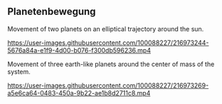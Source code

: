 ## Planetenbewegung

Movement of two planets on an elliptical trajectory around the sun.

https://user-images.githubusercontent.com/100088227/216973244-5676a84a-e1f9-4d00-b076-f300db596236.mp4


Movement of three earth-like planets around the center of mass of the system.


https://user-images.githubusercontent.com/100088227/216973269-a5e6ca64-0483-450a-9b22-ae1b8d2711c8.mp4

